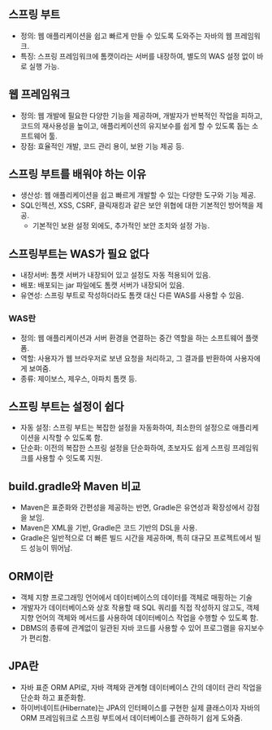 ## 스프링 부트
- 정의: 웹 애플리케이션을 쉽고 빠르게 만들 수 있도록 도와주는 자바의 웹 프레임워크.
- 특징: 스프링 프레임워크에 톰캣이라는 서버를 내장하여, 별도의 WAS 설정 없이 바로 실행 가능.

## 웹 프레임워크
- 정의: 웹 개발에 필요한 다양한 기능을 제공하며, 개발자가 반복적인 작업을 피하고, 코드의 재사용성을 높이고, 애플리케이션의 유지보수를 쉽게 할 수 있도록 돕는 소프트웨어 툴.
- 장점: 효율적인 개발, 코드 관리 용이, 보완 기능 제공 등.
  
## 스프링 부트를 배워야 하는 이유
- 생산성: 웹 애플리케이션을 쉽고 빠르게 개발할 수 있는 다양한 도구와 기능 제공.
- SQL인젝션, XSS, CSRF, 클릭재킹과 같은 보안 위협에 대한 기본적인 방어책을 제공.
  - 기본적인 보완 설정 외에도, 추가적인 보안 조치와 설정 가능.

## 스프링부트는 WAS가 필요 없다
- 내장서버: 톰캣 서버가 내장되어 있고 설정도 자동 적용되어 있음.
- 배포: 배포되는 jar 파일에도 톰캣 서버가 내장되어 있음.
- 유연성: 스프링 부트로 작성하더라도 톰캣 대신 다른 WAS를 사용할 수 있음.

### WAS란
- 정의: 웹 애플리케이션과 서버 환경을 연결하는 중간 역할을 하는 소프트웨어 플랫폼.
- 역할: 사용자가 웹 브라우저로 보낸 요청을 처리하고, 그 결과를 반환하여 사용자에게 보여줌.
- 종류: 제이보스, 제우스, 아파치 톰캣 등.

## 스프링 부트는 설정이 쉽다
- 자동 설정: 스프링 부트는 복잡한 설정을 자동화하여, 최소한의 설정으로 애플리케이션을 시작할 수 있도록 함.
- 단순화: 이전의 복잡한 스프링 설정을 단순화하여, 초보자도 쉽게 스프링 프레임워크를 사용할 수 잇도록 지원.

## build.gradle와 Maven 비교
- Maven은 표준화와 간편성을 제공하는 반면, Gradle은 유연성과 확장성에서 강점을 보임.
- Maven은 XML을 기반, Gradle은 코드 기반의 DSL을 사용.
- Gradle은 일반적으로 더 빠른 빌드 시간을 제공하며, 특히 대규모 프로젝트에서 빌드 성능이 뛰어남.

## ORM이란
- 객체 지향 프로그래밍 언어에서 데이터베이스의 데이터를 객체로 매핑하는 기술
- 개발자가 데이터베이스와 상호 작용할 때 SQL 쿼리를 직접 작성하지 않고도, 객체 지향 언어의 객체와 메서드를 사용하여 데이터베이스 작업을 수행할 수 있도록 함.
- DBMS의 종류에 관계없이 일관된 자바 코드를 사용할 수 있어 프로그램을 유지보수가 편리함.

## JPA란
- 자바 표준 ORM API로, 자바 객체와 관계형 데이터베이스 간의 데이터 관리 작업을 단순화 하고 표준화함.
- 하이버네이트(Hibernate)는 JPA의 인터페이스를 구현한 실제 클래스이자 자바의 ORM 프레임워크로 스프링 부트에서 데이터베이스를 관하하기 쉽게 도와줌.

